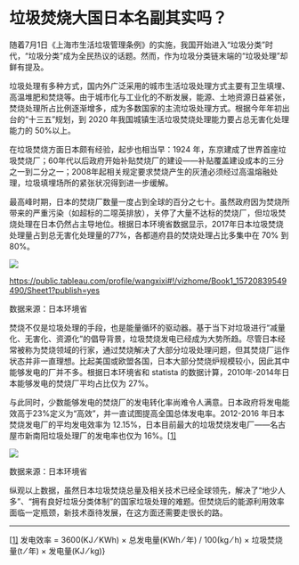 # 垃圾焚烧大国日本名副其实吗？

随着7月1日《上海市生活垃圾管理条例》的实施，我国开始进入“垃圾分类”时代，“垃圾分类”成为全民热议的话题。然而，作为垃圾分类链末端的“垃圾处理”却鲜有提及。



垃圾处理有多种方式，国内外广泛采用的城市生活垃圾处理方式主要有卫生填埋、高温堆肥和焚烧等。由于城市化与工业化的不断发展，能源、土地资源日益紧张，焚烧处理所占比例逐渐增多，成为多数国家的主流垃圾处理方式。根据今年年初出台的“十三五”规划，到 2020 年我国城镇生活垃圾焚烧处理能力要占总无害化处理能力的 50%以上。



 在垃圾焚烧方面日本颇有经验，起步也相当早：1924 年，东京建成了世界首座垃圾焚烧厂；60年代以后政府开始补贴焚烧厂的建设——补贴覆盖建设成本的三分之一到二分之一；2008年起相关规定要求焚烧产生的灰渣必须经过高温熔融处理，垃圾填埋场所的紧张状况得到进一步缓解。

 

最高峰时期，日本的焚烧厂数量一度占到全球的百分之七十。虽然政府因为焚烧所带来的严重污染（如超标的二噁英排放），关停了大量不达标的焚烧厂，但垃圾焚烧处理在日本仍然占主导地位。根据日本环境省数据显示，2017年日本垃圾焚烧处理量占到总无害化处理量的77%，各都道府县的焚烧处理占比多集中在 70% 到 80%。

![](5_ratio.jpg)

https://public.tableau.com/profile/wangxixi#!/vizhome/Book1_15720839549490/Sheet1?publish=yes

数据来源：日本环境省

焚烧不仅是垃圾处理的手段，也是能量循环的驱动器。基于当下对垃圾进行“减量化、无害化、资源化”的倡导背景，垃圾焚烧发电已经成为大势所趋。尽管日本经常被称为焚烧领域的行家，通过焚烧解决了大部分垃圾处理问题，但其焚烧厂运作状态并非一直理想。比起美国或欧盟各国，日本大部分焚烧炉规模较小，因此其中能够发电的厂并不多。根据日本环境省和 statista 的数据计算，2010年-2014年日本能够发电的焚烧厂平均占比仅为 27%。

 

与此同时，少数能够发电的焚烧厂的发电转化率尚难令人满意。日本政府将发电能效高于23%定义为“高效”，并一直试图提高全国总体发电率。2012-2016 年日本焚烧发电厂的平均发电效率为 12.15%，日本目前最大的垃圾焚烧发电厂——名古屋市新南阳垃圾处理厂的发电率也仅为 16%。[[1\]](#_ftn1)

 ![](5_efficiency.jpg)

数据来源：日本环境省

 

纵观以上数据，虽然日本垃圾焚烧总量及相关技术已经全球领先，解决了“地少人多”、“拥有良好垃圾分类体制”的国家垃圾处理的难题。但焚烧后的能源利用效率面临一定瓶颈，新技术亟待发展，在这方面还需要走很长的路。



------

[[1\]](#_ftnref1)
发电效率 = 3600(KJ ⁄ KWh) × 总发电量(KWh ⁄ 年) / 100(kg ⁄ h) × 垃圾焚烧量(t ⁄ 年) × 发电量(KJ ⁄ kg)}

